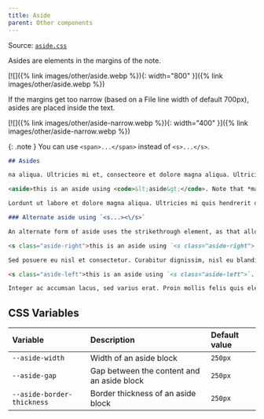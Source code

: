 ```yaml
---
title: Aside
parent: Other components
---
```


Source: [`aside.css`](https://github.com/ElsaTam/obsidian-fancy-a-story/blob/main/snippets/editor/aside.css)

Asides are elements in the margins of the note.

[![]({% link images/other/aside.webp %}){: width="800" }]({% link images/other/aside.webp %})

If the margins get too narrow (based on a File line width of default 700px), asides are placed inside the text.

[![]({% link images/other/aside-narrow.webp %}){: width="400" }]({% link images/other/aside-narrow.webp %})

{: .note }
You can use `<span>...</span>` instead of `<s>...</s>`.

```markdown
## Asides

na aliqua. Ultricies mi et, consecteore et dolore magna aliqua. Ultricies mi quis hendrerit dolor magna. Massa eget egestas.

<aside>this is an aside using <code>&lt;aside&gt;</code>. Note that *markdown* formatting does not work in this kind of block. Eleanor recommends against putting these in the middle of a paragraph.</aside>

Lordunt ut labore et dolore magna aliqua. Ultricies mi quis hendrerit dolor magna. Massa eget egestas.Lorem ipsum dolor sit amet, consectetur adipiscing elit, sed dopor incididua. Ultricies mi quis hendrerit dolor magna. Massa eget egestas.

### Alternate aside using `<s...><\/s>`

An alternate form of aside uses the strikethrough element, as that allows markdown within the block to function as normal.

<s class="aside-right">this is an aside using `<s class="aside-right">`. Note that *markdown* formatting works in this kind of block. Eleanor recommends against putting these in the middle of a paragraph.</s>

Sed posuere eu nisl et consectetur. Curabitur dignissim, nisl eu blandit scelerisque, tortor elit bibendum augue, ut scelerisque dui quam elementum velit. Nunc ullamcorper purus non ex condimentum, id porttitor diam pharetra. 

<s class="aside-left">this is an aside using `<s class="aside-left">`. Note that *markdown* formatting works in this kind of block. Eleanor recommends against putting these in the middle of a paragraph.</s>

Integer ac accumsan lacus, sed varius erat. Proin mollis felis quis elementum consequat. Etiam faucibus congue arcu et finibus. Duis efficitur ipsum eget feugiat ullamcorper. Proin sed porta lectus, vitae cursus felis. Nulla at nibh nibh. Lorem ipsum dolor sit amet, consectetur adipiscing elit. Suspendisse efficitur malesuada dolor et feugiat. 
```


## CSS Variables

| Variable | Description | Default value |
|:---------|:------------|:--------------|
| `--aside-width` | Width of an aside block | `250px` |
| `--aside-gap` |Gap between the content and an aside block | `250px` |
| `--aside-border-thickness` | Border thickness of an aside block | `250px` |